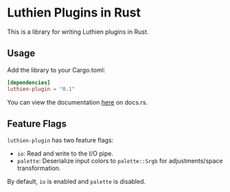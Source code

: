 # Luthien Plugins in Rust

This is a library for writing Luthien plugins in Rust.

## Usage

Add the library to your Cargo.toml:

```toml
[dependencies]
luthien-plugin = "0.1"
```

You can view the documentation [here](https://docs.rs/luthien-plugin) on docs.rs.

## Feature Flags

`luthien-plugin` has two feature flags:

- `io`: Read and write to the I/O pipe.
- `palette`: Deserialize input colors to `palette::Srgb` for adjustments/space transformation.

By default, `io` is enabled and `palette` is disabled.
